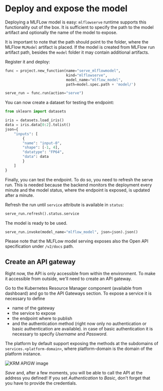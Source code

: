 # Deploy and expose the model

Deploying a MLFLow model is easy: ``mlflowserve`` runtime supports this functionality out of the box. It is sufficient to specify the path to the model artifact and optionally the name of the model to expose.

It is important to note that the path should point to the folder, where the MLFlow ``MLModel`` artifact is placed. If the model
is created from MLFlow run artifact path, besides the ``model`` folder it may contain additional artifacts.

Register it and deploy:

``` python
func = project.new_function(name="serve_mlflowmodel",
                            kind="mlflowserve",
                            model_name="mlflow_model",
                            path=model.spec.path + 'model/')

serve_run = func.run(action="serve")
```

You can now create a dataset for testing the endpoint:

``` python
from sklearn import datasets

iris = datasets.load_iris()
data = iris.data[0:2].tolist()
json={
    "inputs": [
        {
        "name": "input-0",
        "shape": [-1, 4],
        "datatype": "FP64",
        "data": data
        }
    ]
}
```

Finally, you can test the endpoint. To do so, you need to refresh the serve run. This is needed because the backend monitors the deployment every minute and the model status, where the endpoint is exposed, is updated after a minute.

Refresh the run until `service` attribute is available in `status`:

``` python
serve_run.refresh().status.service
```

The model is ready to be used.

```python
serve_run.invoke(model_name="mlflow_model", json=json).json()
```

Please note that the MLFLow model serving exposes also the Open API specification under ``/v2/docs`` path.

## Create an API gateway

Right now, the API is only accessible from within the environment. To make it accessible from outside, we'll need to create an API gateway.

Go to the Kubernetes Resource Manager component (available from dashboard) and go to the API Gateways section. To expose a service it is necessary to define

- name of the gateway
- the service to expose
- the endpoint where to publish
- and the authentication method (right now only no authentication or basic authentication are available). in case of basic authentication it is necessary to specify  *Username* and *Password*.

The platform by default support exposing the methods at the subdomains of ``services.<platform-domain>``, where platform-domain is the domain of the platform instance.

![KRM APIGW image](../../images/scenario-etl/apigw-krm.png)

*Save* and, after a few moments, you will be able to call the API at the address you defined! If you set *Authentication* to *Basic*, don't forget that you have to provide the credentials.
